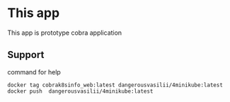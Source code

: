 # This app
This app is prototype cobra application  

## Support
command for help
```
docker tag cobrak8sinfo_web:latest dangerousvasilii/4minikube:latest
docker push  dangerousvasilii/4minikube:latest
```